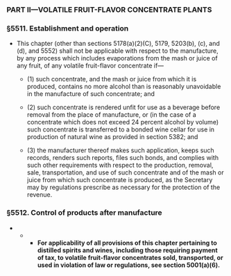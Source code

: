 ### PART II—VOLATILE FRUIT-FLAVOR CONCENTRATE PLANTS

### §5511. Establishment and operation
* This chapter (other than sections 5178(a)(2)(C), 5179, 5203(b), (c), and (d), and 5552) shall not be applicable with respect to the manufacture, by any process which includes evaporations from the mash or juice of any fruit, of any volatile fruit-flavor concentrate if—

  * (1) such concentrate, and the mash or juice from which it is produced, contains no more alcohol than is reasonably unavoidable in the manufacture of such concentrate; and

  * (2) such concentrate is rendered unfit for use as a beverage before removal from the place of manufacture, or (in the case of a concentrate which does not exceed 24 percent alcohol by volume) such concentrate is transferred to a bonded wine cellar for use in production of natural wine as provided in section 5382; and

  * (3) the manufacturer thereof makes such application, keeps such records, renders such reports, files such bonds, and complies with such other requirements with respect to the production, removal, sale, transportation, and use of such concentrate and of the mash or juice from which such concentrate is produced, as the Secretary may by regulations prescribe as necessary for the protection of the revenue.

### §5512. Control of products after manufacture
* * * **For applicability of all provisions of this chapter pertaining to distilled spirits and wines, including those requiring payment of tax, to volatile fruit-flavor concentrates sold, transported, or used in violation of law or regulations, see section 5001(a)(6).**